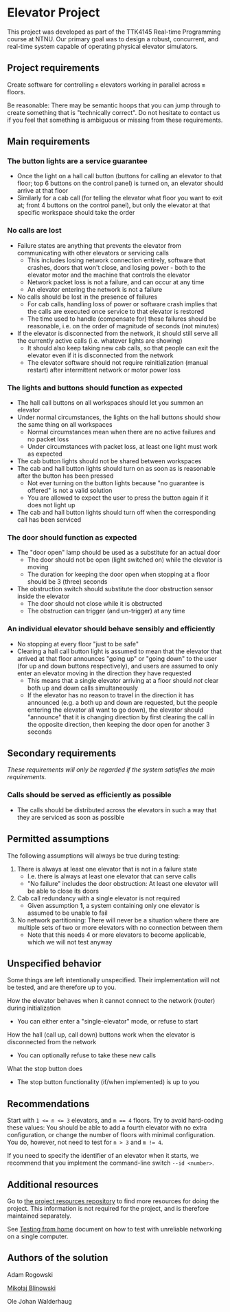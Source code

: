 # Elevator Project

This project was developed as part of the TTK4145 Real-time Programming course at NTNU. Our primary goal was to design a robust, concurrent, and real-time system capable of operating physical elevator simulators.

## Project requirements

Create software for controlling `n` elevators working in parallel across `m` floors.

Be reasonable: There may be semantic hoops that you can jump through to create something that is "technically correct". Do not hesitate to contact us if you feel that something is ambiguous or missing from these requirements.

## Main requirements

### The button lights are a service guarantee

- Once the light on a hall call button (buttons for calling an elevator to that floor; top 6 buttons on the control panel) is turned on, an elevator should arrive at that floor
- Similarly for a cab call (for telling the elevator what floor you want to exit at; front 4 buttons on the control panel), but only the elevator at that specific workspace should take the order

### No calls are lost

- Failure states are anything that prevents the elevator from communicating with other elevators or servicing calls
  - This includes losing network connection entirely, software that crashes, doors that won't close, and losing power - both to the elevator motor and the machine that controls the elevator
  - Network packet loss is not a failure, and can occur at any time
  - An elevator entering the network is not a failure
- No calls should be lost in the presence of failures
  - For cab calls, handling loss of power or software crash implies that the calls are executed once service to that elevator is restored
  - The time used to handle (compensate for) these failures should be reasonable, i.e. on the order of magnitude of seconds (not minutes)
- If the elevator is disconnected from the network, it should still serve all the currently active calls (i.e. whatever lights are showing)
  - It should also keep taking new cab calls, so that people can exit the elevator even if it is disconnected from the network
  - The elevator software should not require reinitialization (manual restart) after intermittent network or motor power loss

### The lights and buttons should function as expected

- The hall call buttons on all workspaces should let you summon an elevator
- Under normal circumstances, the lights on the hall buttons should show the same thing on all workspaces
  - Normal circumstances mean when there are no active failures and no packet loss
  - Under circumstances with packet loss, at least one light must work as expected
- The cab button lights should not be shared between workspaces
- The cab and hall button lights should turn on as soon as is reasonable after the button has been pressed
  - Not ever turning on the button lights because "no guarantee is offered" is not a valid solution
  - You are allowed to expect the user to press the button again if it does not light up
- The cab and hall button lights should turn off when the corresponding call has been serviced

### The door should function as expected

- The "door open" lamp should be used as a substitute for an actual door
  - The door should not be open (light switched on) while the elevator is moving
  - The duration for keeping the door open when stopping at a floor should be 3 (three) seconds
- The obstruction switch should substitute the door obstruction sensor inside the elevator
  - The door should not close while it is obstructed
  - The obstruction can trigger (and un-trigger) at any time

### An individual elevator should behave sensibly and efficiently

- No stopping at every floor "just to be safe"
- Clearing a hall call button light is assumed to mean that the elevator that arrived at that floor announces "going up" or "going down" to the user (for up and down buttons respectively), and users are assumed to only enter an elevator moving in the direction they have requested
  - This means that a single elevator arriving at a floor should _not_ clear both up and down calls simultaneously
  - If the elevator has no reason to travel in the direction it has announced (e.g. a both up and down are requested, but the people entering the elevator all want to go down), the elevator should "announce" that it is changing direction by first clearing the call in the opposite direction, then keeping the door open for another 3 seconds

## Secondary requirements

_These requirements will only be regarded if the system satisfies the main requirements._

### Calls should be served as efficiently as possible

- The calls should be distributed across the elevators in such a way that they are serviced as soon as possible

## Permitted assumptions

The following assumptions will always be true during testing:

1.  There is always at least one elevator that is not in a failure state
    - I.e. there is always at least one elevator that can serve calls
    - "No failure" includes the door obstruction: At least one elevator will be able to close its doors
2.  Cab call redundancy with a single elevator is not required
    - Given assumption **1**, a system containing only one elevator is assumed to be unable to fail
3.  No network partitioning: There will never be a situation where there are multiple sets of two or more elevators with no connection between them
    - Note that this needs 4 or more elevators to become applicable, which we will not test anyway

## Unspecified behavior

Some things are left intentionally unspecified. Their implementation will not be tested, and are therefore up to you.

How the elevator behaves when it cannot connect to the network (router) during initialization

- You can either enter a "single-elevator" mode, or refuse to start

How the hall (call up, call down) buttons work when the elevator is disconnected from the network

- You can optionally refuse to take these new calls

What the stop button does

- The stop button functionality (if/when implemented) is up to you

## Recommendations

Start with `1 <= n <= 3` elevators, and `m == 4` floors. Try to avoid hard-coding these values: You should be able to add a fourth elevator with no extra configuration, or change the number of floors with minimal configuration. You do, however, not need to test for `n > 3` and `m != 4`.

If you need to specify the identifier of an elevator when it starts, we recommend that you implement the command-line switch `--id <number>`.

## Additional resources

Go to [the project resources repository](https://github.com/TTK4145/Project-resources) to find more resources for doing the project. This information is not required for the project, and is therefore maintained separately.

See [Testing from home](/testing_from_home.md) document on how to test with unreliable networking on a single computer.

## Authors of the solution

Adam Rogowski

[Mikołaj Blinowski](https://github.com/miko3412)

Ole Johan Walderhaug
